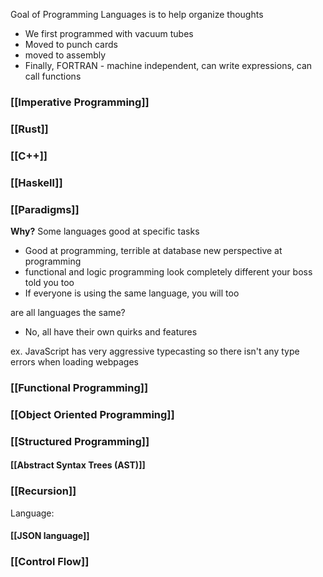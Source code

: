 Goal of Programming Languages is to help organize thoughts
- We first programmed with vacuum tubes
- Moved to punch cards
- moved to assembly
- Finally, FORTRAN - machine independent, can write expressions, can call functions


### [[Imperative Programming]]

### [[Rust]]
### [[C++]]

### [[Haskell]]

### [[Paradigms]]



**Why?**
Some languages good at specific tasks
- Good at programming, terrible at database
new perspective at programming
- functional and logic programming look completely different
your boss told you too
- If everyone is using the same language, you will too

are all languages the same?
- No, all have their own quirks and features

ex. JavaScript has very aggressive typecasting so there isn't any type errors when loading webpages


### [[Functional Programming]]
### [[Object Oriented Programming]]
### [[Structured Programming]]


#### [[Abstract Syntax Trees (AST)]]

### [[Recursion]]


Language:
#### [[JSON language]]


### [[Control Flow]]
